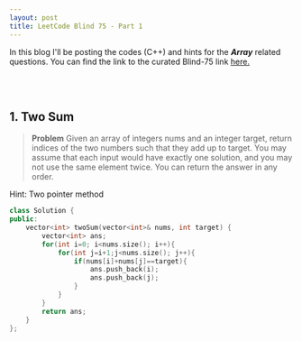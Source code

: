 ```yaml
---
layout: post
title: LeetCode Blind 75 - Part 1
---
```


In this blog I'll be posting the codes (C++) and hints for the <em><b>Array</b></em> related questions. You can find the link to the curated Blind-75 link <a href="https://leetcode.com/discuss/general-discussion/460599/blind-75-leetcode-questions">here.</a>

<br>
<br>
<h2> 1. Two Sum</h2>
<blockquote><b>Problem</b> Given an array of integers nums and an integer target, return indices of the two numbers such that they add up to target. You may assume that each input would have exactly one solution, and you may not use the same element twice.
You can return the answer in any order.</blockquote>

Hint: Two pointer method

```c++
class Solution {
public:
    vector<int> twoSum(vector<int>& nums, int target) {
        vector<int> ans;
        for(int i=0; i<nums.size(); i++){
            for(int j=i+1;j<nums.size(); j++){
                if(nums[i]+nums[j]==target){
                    ans.push_back(i);
                    ans.push_back(j);
                }
            }
        }
        return ans;
    }
};
```